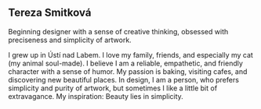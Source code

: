 
## Tereza Smitková

Beginning designer with a sense of creative thinking, obsessed with preciseness and simplicity of artwork. 

I grew up in Ústí nad Labem. I love my family, friends, and especially my cat (my animal soul-made). I believe I am a reliable, empathetic, and friendly character with a sense of humor. My passion is baking, visiting cafes, and discovering new beautiful places. In design, I am a person, who prefers simplicity and purity of artwork, but sometimes I like a little bit of extravagance. My inspiration: Beauty lies in simplicity. 
